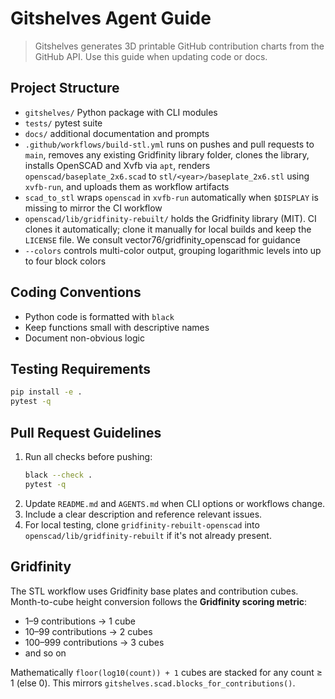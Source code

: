 # Gitshelves Agent Guide

> Gitshelves generates 3D printable GitHub contribution charts from the GitHub API. Use this guide when updating code or docs.

## Project Structure
- `gitshelves/` Python package with CLI modules
- `tests/` pytest suite
- `docs/` additional documentation and prompts
- `.github/workflows/build-stl.yml` runs on pushes and pull requests to `main`, removes any existing Gridfinity library folder, clones the library, installs OpenSCAD and Xvfb via `apt`, renders `openscad/baseplate_2x6.scad` to `stl/<year>/baseplate_2x6.stl` using `xvfb-run`, and uploads them as workflow artifacts
- `scad_to_stl` wraps `openscad` in `xvfb-run` automatically when `$DISPLAY` is missing to mirror the CI workflow
- `openscad/lib/gridfinity-rebuilt/` holds the Gridfinity library (MIT). CI clones it automatically; clone it manually for local builds and keep the `LICENSE` file. We consult vector76/gridfinity_openscad for guidance
- `--colors` controls multi-color output, grouping logarithmic levels into up to four block colors

## Coding Conventions
- Python code is formatted with `black`
- Keep functions small with descriptive names
- Document non-obvious logic

## Testing Requirements
```bash
pip install -e .
pytest -q
```

## Pull Request Guidelines
1. Run all checks before pushing:
   ```bash
   black --check .
   pytest -q
   ```
2. Update `README.md` and `AGENTS.md` when CLI options or workflows change.
3. Include a clear description and reference relevant issues.
4. For local testing, clone `gridfinity-rebuilt-openscad` into `openscad/lib/gridfinity-rebuilt` if it's not already present.

## Gridfinity
The STL workflow uses Gridfinity base plates and contribution cubes. Month-to-cube height conversion follows the **Gridfinity scoring metric**:

- 1–9 contributions → 1 cube
- 10–99 contributions → 2 cubes
- 100–999 contributions → 3 cubes
- and so on

Mathematically `floor(log10(count)) + 1` cubes are stacked for any count ≥ 1 (else 0). This mirrors `gitshelves.scad.blocks_for_contributions()`.

